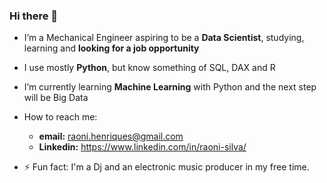### Hi there 👋


- I’m a Mechanical Engineer aspiring to be a **Data Scientist**, studying, learning and **looking for a job opportunity**
- I use mostly **Python**, but know something of SQL, DAX and R
- I’m currently learning **Machine Learning** with Python and the next step will be Big Data

- How to reach me: 
    - **email:** raoni.henriques@gmail.com
    - **Linkedin:** https://www.linkedin.com/in/raoni-silva/

- ⚡ Fun fact: I'm a Dj and an electronic music producer in my free time.

